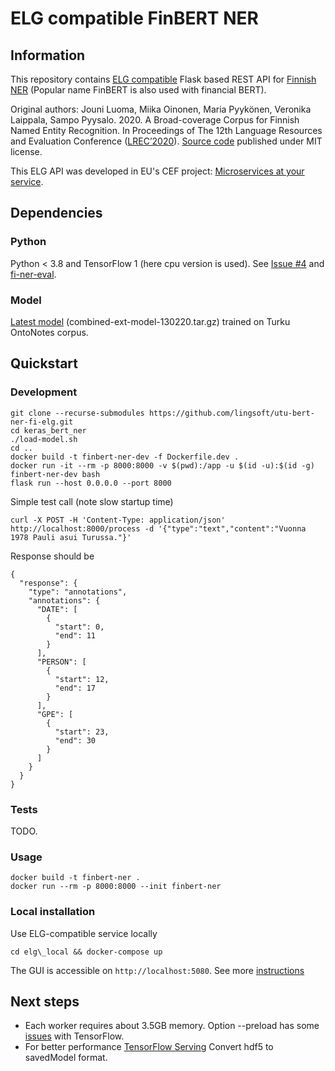 # ELG compatible FinBERT NER

## Information

This repository contains
[ELG compatible](https://european-language-grid.readthedocs.io/en/stable/all/A3_API/LTInternalAPI.html)
Flask based REST API for [Finnish NER](https://turkunlp.org/fin-ner.html)
(Popular name FinBERT is also used with financial BERT).

Original authors:
Jouni Luoma, Miika Oinonen, Maria Pyykönen, Veronika Laippala, Sampo Pyysalo. 2020.
A Broad-coverage Corpus for Finnish Named Entity Recognition.
In Proceedings of The 12th Language Resources and Evaluation Conference
([LREC’2020](https://aclanthology.org/2020.lrec-1.567/)).
[Source code](https://github.com/spyysalo/keras-bert-ner) published under MIT license.

This ELG API was developed in EU's CEF project:
[Microservices at your service](https://www.lingsoft.fi/en/microservices-at-your-service-bridging-gap-between-nlp-research-and-industry).

## Dependencies

### Python

Python < 3.8 and TensorFlow 1 (here cpu version is used). See 
[Issue #4](https://github.com/spyysalo/keras-bert-ner/issues/4) and
[fi-ner-eval](https://github.com/aajanki/fi-ner-eval#turku-ner).

### Model  

[Latest model](https://turkunlp.org/fin-ner.html) (combined-ext-model-130220.tar.gz) 
trained on Turku OntoNotes corpus.

## Quickstart

### Development

```
git clone --recurse-submodules https://github.com/lingsoft/utu-bert-ner-fi-elg.git
cd keras_bert_ner
./load-model.sh
cd ..
docker build -t finbert-ner-dev -f Dockerfile.dev .
docker run -it --rm -p 8000:8000 -v $(pwd):/app -u $(id -u):$(id -g) finbert-ner-dev bash
flask run --host 0.0.0.0 --port 8000
```

Simple test call (note slow startup time)

```
curl -X POST -H 'Content-Type: application/json' http://localhost:8000/process -d '{"type":"text","content":"Vuonna 1978 Pauli asui Turussa."}'
```

Response should be

```
{
  "response": {
    "type": "annotations",
    "annotations": {
      "DATE": [
        {
          "start": 0,
          "end": 11
        }
      ],
      "PERSON": [
        {
          "start": 12,
          "end": 17
        }
      ],
      "GPE": [
        {
          "start": 23,
          "end": 30
        }
      ]
    }
  }
}
```

### Tests

TODO.

### Usage

```
docker build -t finbert-ner .
docker run --rm -p 8000:8000 --init finbert-ner
```

### Local installation

Use ELG-compatible service locally

```
cd elg\_local && docker-compose up
```

The GUI is accessible on `http://localhost:5080`. See more 
[instructions](https://european-language-grid.readthedocs.io/en/stable/all/A1_PythonSDK/DeployServicesLocally.html#deploy-elg-compatible-service-from-its-docker-image)

## Next steps

- Each worker requires about 3.5GB memory. Option --preload has some 
  [issues](https://github.com/benoitc/gunicorn/issues/2369) with TensorFlow.
- For better performance [TensorFlow Serving](https://www.tensorflow.org/tfx/guide/serving)
  Convert hdf5 to savedModel format.
